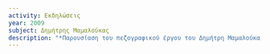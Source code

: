 ```yaml
---
activity: Εκδηλώσεις
year: 2009
subject: Δημήτρης Μαμαλούκας
description: "*Παρουσίαση του πεζογραφικού έργου του Δημήτρη Μαμαλούκα,* Αθήνα 24 Νοεμβρίου 2008. Ομιλητές: Δημήτριος Χ. Σκλαβενίτης, Κώστας Ν. Κατηφόρης, Ελένη Γκίκα, Νίνα Κουτελάκη, Δημήτρης Μαμαλούκας. Τα κείμενα δημοσιεύτηκαν στην *Επετηρίδα Εταιρείας Λευκαδικών Μελετών,* τ. ΙΑ', 2006-2008, Αθήνα 2009."
---
```

